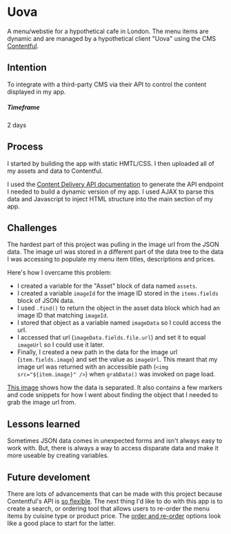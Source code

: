 # Uova
A menu/webstie for a hypothetical cafe in London. The menu items are dynamic and are managed by a hypothetical client "Uova" using the CMS [Contentful](https://www.contentful.com).

## Intention
To integrate with a third-party CMS via their API to control the content displayed in my app.  

##### Timeframe
2 days

## Process
I started by building the app with static HMTL/CSS. I then uploaded all of my assets and data to Contentful. 

I used the [Content Delivery API documentation](https://www.contentful.com/developers/docs/references/content-delivery-api/) to generate the API endpoint I needed to build a dynamic version of my app. I used AJAX to parse this data and Javascript to inject HTML structure into the main section of my app. 

## Challenges
The hardest part of this project was pulling in the image url from the JSON data. The image url was stored in a different part of the data tree to the data I was accessing to populate my menu item titles, descriptions and prices. 

Here's how I overcame this problem:
- I created a variable for the "Asset" block of data named `assets`.
- I created a variable `imageId` for the image ID stored in the `items.fields` block of JSON data. 
- I used `.find()` to return the object in the asset data block which had an image ID that matching `imageId`. 
- I stored that object as a variable named `imageData` so I could access the url.
- I accessed that url (`imageData.fields.file.url`) and set it to equal `imageUrl` so I could use it later. 
- Finally, I created a new path in the data for the image url (`item.fields.image`) and set the value as `imageUrl`. This meant that my image url was returned with an accessible path (`<img src="${item.image}" />`) when `grabData()` was invoked on page load. 

[This image](https://bit.ly/2Z5VZN9) shows how the data is separated. It also contains a few markers and code snippets for how I went about finding the object that I needed to grab the image url from.  

## Lessons learned
Sometimes JSON data comes in unexpected forms and isn't always easy to work with. But, there is always a way to access disparate data and make it more useable by creating variables. 

## Future develoment
There are lots of advancements that can be made with this project because Contentful's API is [so flexible](https://www.contentful.com/developers/docs/references/content-delivery-api/#/reference/search-parameters/links-to-asset). The next thing I'd like to do with this app is to create a search, or ordering tool that allows users to re-order the menu items by cuisine type or product price. The [order and re-order](https://www.contentful.com/developers/docs/references/content-delivery-api/#/reference/search-parameters/order) options look like a good place to start for the latter. 
